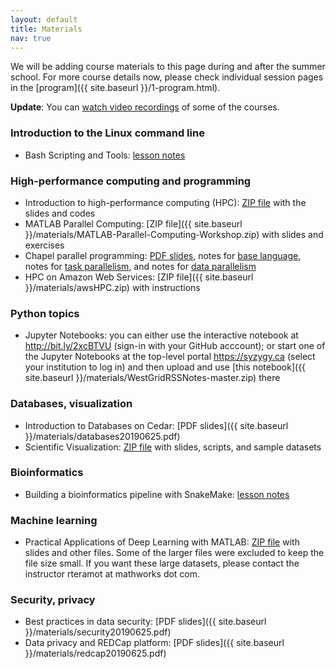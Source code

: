 ```yaml
---
layout: default
title: Materials
nav: true
---
```


We will be adding course materials to this page during and after the summer school. For more course
details now, please check individual session pages in the [program]({{ site.baseurl }}/1-program.html).

**Update**: You can <a href="https://mediasite.audiovisual.ubc.ca/Mediasite/Channel/ubc-arc-2019"
target="_blank">watch video recordings</a> of some of the courses.

### Introduction to the Linux command line

- Bash Scripting and Tools: <a href="https://github.com/razoumov/publish/blob/master/bash.md" target="_blank">lesson notes</a>

### High-performance computing and programming

- Introduction to high-performance computing (HPC): [ZIP file](https://owncloud.westgrid.ca/index.php/s/VCD8Pogqmk7eS16/download) with the slides and codes
- MATLAB Parallel Computing: [ZIP file]({{ site.baseurl }}/materials/MATLAB-Parallel-Computing-Workshop.zip) with slides and exercises
- Chapel parallel programming: [PDF slides](https://github.com/razoumov/publish/raw/master/chapel.pdf), notes for <a href="https://github.com/razoumov/publish/blob/master/01-base.md" target="_blank">base language</a>, notes for <a href="https://github.com/razoumov/publish/blob/master/02-task-parallelism.md" target="_blank">task parallelism</a>, and notes for <a href="https://github.com/razoumov/publish/blob/master/03-domain-parallelism.md" target="_blank">data parallelism</a>
- HPC on Amazon Web Services: [ZIP file]({{ site.baseurl }}/materials/awsHPC.zip) with instructions

### Python topics

- Jupyter Notebooks: you can either use the interactive notebook at <a href="http://bit.ly/2xcBTVU"
  target="_blank">http://bit.ly/2xcBTVU</a> (sign-in with your GitHub acccount); or start one of the
  Jupyter Notebooks at the top-level portal <a href="https://syzygy.ca"
  target="_blank">https://syzygy.ca</a> (select your institution to log in) and then upload and use
  [this notebook]({{ site.baseurl }}/materials/WestGridRSSNotes-master.zip) there

### Databases, visualization

- Introduction to Databases on Cedar: [PDF slides]({{ site.baseurl }}/materials/databases20190625.pdf)
- Scientific Visualization: [ZIP file](https://owncloud.westgrid.ca/index.php/s/yG9xbsYLbLymvdZ/download)
  with slides, scripts, and sample datasets

### Bioinformatics

- Building a bioinformatics pipeline with SnakeMake: <a
  href="https://github.com/bmcconeghy/bioinformatics_pipeline_with_snakemake_2019-06-27"
  target="_blank">lesson notes</a>

### Machine learning

- Practical Applications of Deep Learning with MATLAB:
  [ZIP file](https://owncloud.westgrid.ca/index.php/s/JUrvwg6bABk1Fyu/download) with slides and other
  files. Some of the larger files were excluded to keep the file size small. If you want these large
  datasets, please contact the instructor rteramot at mathworks dot com.

### Security, privacy

- Best practices in data security: [PDF slides]({{ site.baseurl }}/materials/security20190625.pdf)
- Data privacy and REDCap platform: [PDF slides]({{ site.baseurl }}/materials/redcap20190625.pdf)
